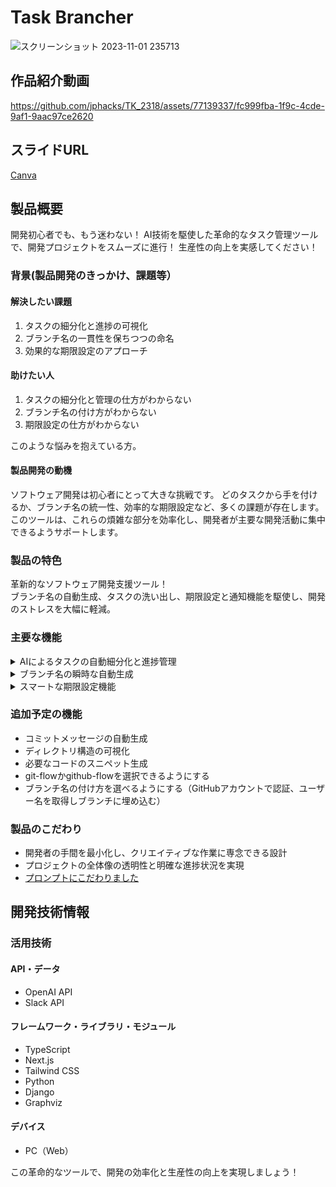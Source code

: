 # Task Brancher

![スクリーンショット 2023-11-01 235713](https://github.com/jphacks/TK_2318/assets/77139337/36c631f2-b7fc-4ccf-85ec-1f3ba75792b7)

## 作品紹介動画



https://github.com/jphacks/TK_2318/assets/77139337/fc999fba-1f9c-4cde-9af1-9aac97ce2620


<!-- 
## 作品URL 
[リンクを貼る] 
-->
## スライドURL
[Canva](https://www.canva.com/design/DAFyiDKr9oM/279IUhFJexGCIqPiKevNfQ/view?utm_content=DAFyiDKr9oM&utm_campaign=designshare&utm_medium=link&utm_source=editor)


## 製品概要
開発初心者でも、もう迷わない！
AI技術を駆使した革命的なタスク管理ツールで、開発プロジェクトをスムーズに進行！
生産性の向上を実感してください！


### 背景(製品開発のきっかけ、課題等）

#### 解決したい課題
1. タスクの細分化と進捗の可視化
2. ブランチ名の一貫性を保ちつつの命名
3. 効果的な期限設定のアプローチ

#### 助けたい人
1. タスクの細分化と管理の仕方がわからない
2. ブランチ名の付け方がわからない
3. 期限設定の仕方がわからない
   
このような悩みを抱えている方。


#### 製品開発の動機
ソフトウェア開発は初心者にとって大きな挑戦です。
どのタスクから手を付けるか、ブランチ名の統一性、効率的な期限設定など、多くの課題が存在します。
このツールは、これらの煩雑な部分を効率化し、開発者が主要な開発活動に集中できるようサポートします。


### 製品の特色
革新的なソフトウェア開発支援ツール！  
ブランチ名の自動生成、タスクの洗い出し、期限設定と通知機能を駆使し、開発のストレスを大幅に軽減。


### 主要な機能
<details>
<summary>AIによるタスクの自動細分化と進捗管理</summary>
   
- タスク管理をシンプルに、進捗も一目で分かる

</details>

<details>
<summary>ブランチ名の瞬時な自動生成</summary>
   
- ブランチ名の一貫性を確保しつつ、瞬時に生成

</details>

<details>
<summary>スマートな期限設定機能</summary>
   
- タスクの期限を自動で提案し、通知でリマインド

</details>


### 追加予定の機能
- コミットメッセージの自動生成
- ディレクトリ構造の可視化
- 必要なコードのスニペット生成
- git-flowかgithub-flowを選択できるようにする
- ブランチ名の付け方を選べるようにする（GitHubアカウントで認証、ユーザー名を取得しブランチに埋め込む）

### 製品のこだわり
- 開発者の手間を最小化し、クリエイティブな作業に専念できる設計
- プロジェクトの全体像の透明性と明確な進捗状況を実現
- [プロンプトにこだわりました](https://github.com/jphacks/TK_2318/blob/feature/backend/backend/api/views.py) 


## 開発技術情報

### 活用技術
#### API・データ
* OpenAI API
* Slack API

#### フレームワーク・ライブラリ・モジュール
* TypeScript
* Next.js
* Tailwind CSS
* Python
* Django
* Graphviz

#### デバイス
* PC（Web）

この革命的なツールで、開発の効率化と生産性の向上を実現しましょう！
